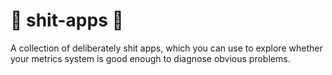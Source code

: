 :poop: shit-apps :poop:
=======================

A collection of deliberately shit apps, which you can use to explore whether
your metrics system is good enough to diagnose obvious problems.

